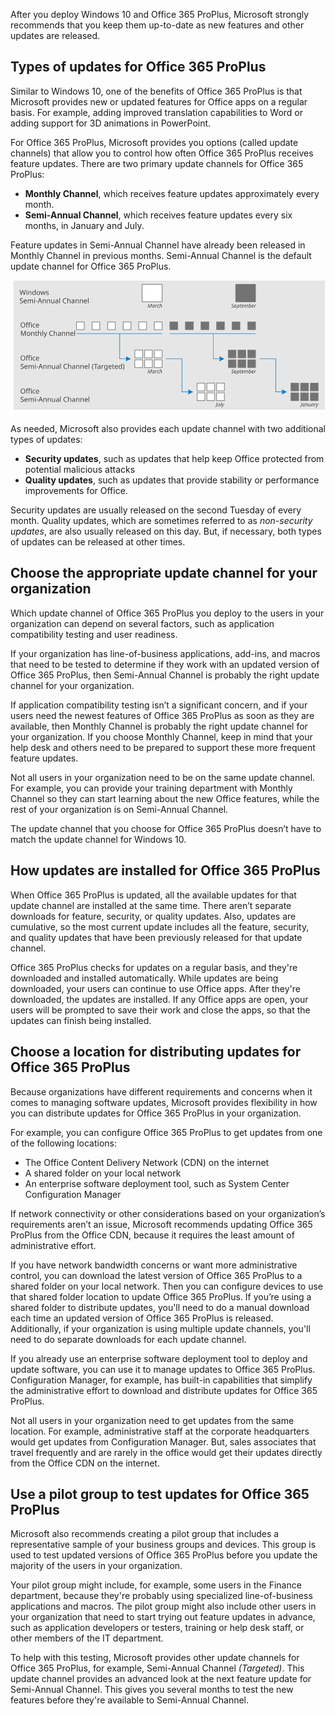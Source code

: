 After you deploy Windows 10 and Office 365 ProPlus, Microsoft strongly recommends that you keep them up-to-date as new features and other updates are released.

## Types of updates for Office 365 ProPlus
Similar to Windows 10, one of the benefits of Office 365 ProPlus is that Microsoft provides new or updated features for Office apps on a regular basis. For example, adding improved translation capabilities to Word or adding support for 3D animations in PowerPoint.

For Office 365 ProPlus, Microsoft provides you options (called update channels) that allow you to control how often Office 365 ProPlus receives feature updates. There are two primary update channels for Office 365 ProPlus:

- **Monthly Channel**, which receives feature updates approximately every month.
- **Semi-Annual Channel**, which receives feature updates every six months, in January and July.

Feature updates in Semi-Annual Channel have already been released in Monthly Channel in previous months. Semi-Annual Channel is the default update channel for Office 365 ProPlus.


![Update channels for Windows 10 and Office 365 ProPlus](../media/windows-office-updates.svg)

As needed, Microsoft also provides each update channel with two additional types of updates:

- **Security updates**, such as updates that help keep Office protected from potential malicious attacks
- **Quality updates**, such as updates that provide stability or performance improvements for Office.

Security updates are usually released on the second Tuesday of every month. Quality updates, which are sometimes referred to as *non-security updates*, are also usually released on this day. But, if necessary, both types of updates can be released at other times.

## Choose the appropriate update channel for your organization
Which update channel of Office 365 ProPlus you deploy to the users in your organization can depend on several factors, such as application compatibility testing and user readiness.

If your organization has line-of-business applications, add-ins, and macros that need to be tested to determine if they work with an updated version of Office 365 ProPlus, then Semi-Annual Channel is probably the right update channel for your organization.

If application compatibility testing isn’t a significant concern, and if your users need the newest features of Office 365 ProPlus as soon as they are available, then Monthly Channel is probably the right update channel for your organization. If you choose Monthly Channel, keep in mind that your help desk and others need to be prepared to support these more frequent feature updates.

Not all users in your organization need to be on the same update channel. For example, you can provide your training department with Monthly Channel so they can start learning about the new Office features, while the rest of your organization is on Semi-Annual Channel.

The update channel that you choose for Office 365 ProPlus doesn’t have to match the update channel for Windows 10.

## How updates are installed for Office 365 ProPlus
When Office 365 ProPlus is updated, all the available updates for that update channel are installed at the same time. There aren’t separate downloads for feature, security, or quality updates. Also, updates are cumulative, so the most current update includes all the feature, security, and quality updates that have been previously released for that update channel.

Office 365 ProPlus checks for updates on a regular basis, and they're downloaded and installed automatically. While updates are being downloaded, your users can continue to use Office apps. After they're downloaded, the updates are installed. If any Office apps are open, your users will be prompted to save their work and close the apps, so that the updates can finish being installed.

## Choose a location for distributing updates for Office 365 ProPlus
Because organizations have different requirements and concerns when it comes to managing software updates, Microsoft provides flexibility in how you can distribute updates for Office 365 ProPlus in your organization.

For example, you can configure Office 365 ProPlus to get updates from one of the following locations:
- The Office Content Delivery Network (CDN) on the internet
- A shared folder on your local network
- An enterprise software deployment tool, such as System Center Configuration Manager

If network connectivity or other considerations based on your organization’s requirements aren’t an issue, Microsoft recommends updating Office 365 ProPlus from the Office CDN, because it requires the least amount of administrative effort. 

If you have network bandwidth concerns or want more administrative control, you can download the latest version of Office 365 ProPlus to a shared folder on your local network. Then you can configure devices to use that shared folder location to update Office 365 ProPlus. If you’re using a shared folder to distribute updates, you'll need to do a manual download each time an updated version of Office 365 ProPlus is released. Additionally, if your organization is using multiple update channels, you'll need to do separate downloads for each update channel.

If you already use an enterprise software deployment tool to deploy and update software, you can use it to manage updates to Office 365 ProPlus. Configuration Manager, for example, has built-in capabilities that simplify the administrative effort to download and distribute updates for Office 365 ProPlus.

Not all users in your organization need to get updates from the same location. For example, administrative staff at the corporate headquarters would get updates from Configuration Manager. But, sales associates that travel frequently and are rarely in the office would get their updates directly from the Office CDN on the internet.

## Use a pilot group to test updates for Office 365 ProPlus

Microsoft also recommends creating a pilot group that includes a representative sample of your business groups and devices. This group is used to test updated versions of Office 365 ProPlus before you update the majority of the users in your organization.

Your pilot group might include, for example, some users in the Finance department, because they're probably using specialized line-of-business applications and macros. The pilot group might also include other users in your organization that need to start trying out feature updates in advance, such as application developers or testers, training or help desk staff, or other members of the IT department.

To help with this testing, Microsoft provides other update channels for Office 365 ProPlus, for example, Semi-Annual Channel *(Targeted)*. This update channel provides an advanced look at the next feature update for Semi-Annual Channel. This gives you several months to test the new features before they're available to Semi-Annual Channel.